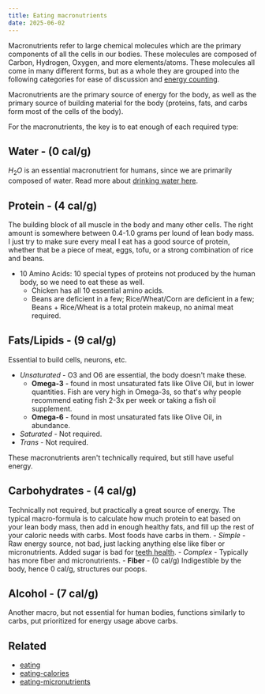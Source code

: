 ```yaml
---
title: Eating macronutrients
date: 2025-06-02
---
```

Macronutrients refer to large chemical molecules which are the primary components of all the cells in our bodies. These molecules are composed of Carbon, Hydrogen, Oxygen, and more elements/atoms. These molecules all come in many different forms, but as a whole they are grouped into the following categories for ease of discussion and [energy counting](eating-calories.md). 

Macronutrients are the primary source of energy for the body, as well as the primary source of building material for the body (proteins, fats, and carbs form most of the cells of the body).

For the macronutrients, the key is to eat enough of each required type:

## Water - (0 cal/g)
$H_2O$ is an essential macronutrient for humans, since we are primarily composed of water. Read more about [drinking water here](/drinking).

## **Protein** - (4 cal/g) 
The building block of all muscle in the body and many other cells. The right amount is somewhere between 0.4-1.0 grams per lound of lean body mass. I just try to make sure every meal I eat has a good source of protein, whether that be a piece of meat, eggs, tofu, or a strong combination of rice and beans.
- 10 Amino Acids: 10 special types of proteins not produced by the human body, so we need to eat these as well.
	- Chicken has all 10 essential amino acids.
	- Beans are deficient in a few; Rice/Wheat/Corn are deficient in a few; Beans + Rice/Wheat is a total protein makeup, no animal meat required.

## Fats/Lipids - (9 cal/g) 
Essential to build cells, neurons, etc.
- *Unsaturated* - O3 and O6 are essential, the body doesn't make these.
	- **Omega-3** - found in most unsaturated fats like Olive Oil, but in lower quantities. Fish are very high in Omega-3s, so that's why people recommend eating fish 2-3x per week or taking a fish oil supplement.
	- **Omega-6** - found in most unsaturated fats like Olive Oil, in abundance.
- *Saturated* - Not required.
- *Trans* - Not required.

These macronutrients aren't technically required, but still have useful energy.

## **Carbohydrates** - (4 cal/g) 
Technically not required, but practically a great source of energy. The typical macro-formula is to calculate how much protein to eat based on your lean body mass, then add in enough healthy fats, and fill up the rest of your caloric needs with carbs. Most foods have carbs in them.
	- *Simple* - Raw energy source, not bad, just lacking anything else like fiber or micronutrients. Added sugar is bad for [teeth health](/cleaning).
	- *Complex* - Typically has more fiber and micronutrients.
	- **Fiber** - (0 cal/g) Indigestible by the body, hence 0 cal/g, structures our poops.

## **Alcohol** - (7 cal/g) 
Another macro, but not essential for human bodies, functions similarly to carbs, put prioritized for energy usage above carbs.

## Related
- [eating](/eating)
- [eating-calories](/eating-calories)
- [eating-micronutrients](/eating-micronutrients)